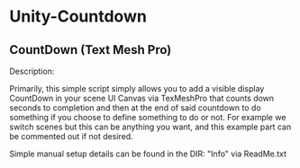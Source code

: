 # Unity-Countdown


CountDown (Text Mesh Pro)
-----------------------------------

Description:

Primarily, this simple script simply allows you to add a visible display CountDown in your scene UI Canvas via TexMeshPro that counts down seconds to completion and then at the end of said countdown to do something if you choose to define something to do or not. For example we switch scenes but this can be anything you want, and this example part can be commented out if not desired. 


Simple manual setup details can be found in the DIR: "Info" via ReadMe.txt